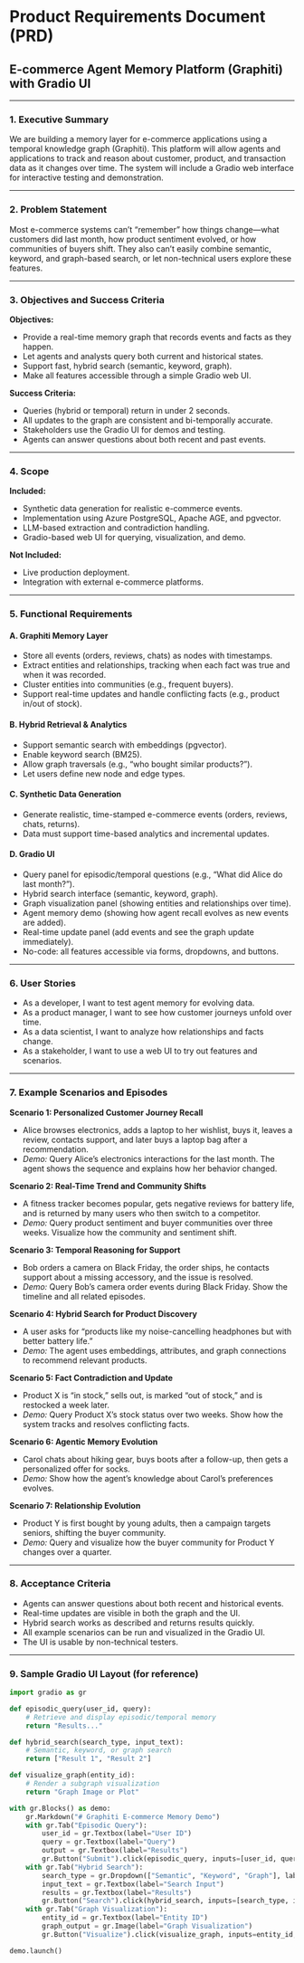 
# Product Requirements Document (PRD)

## E-commerce Agent Memory Platform (Graphiti) with Gradio UI


---

### 1. Executive Summary

We are building a memory layer for e-commerce applications using a temporal knowledge graph (Graphiti). This platform will allow agents and applications to track and reason about customer, product, and transaction data as it changes over time. The system will include a Gradio web interface for interactive testing and demonstration.

---

### 2. Problem Statement

Most e-commerce systems can’t “remember” how things change—what customers did last month, how product sentiment evolved, or how communities of buyers shift. They also can’t easily combine semantic, keyword, and graph-based search, or let non-technical users explore these features.

---

### 3. Objectives and Success Criteria

**Objectives:**

- Provide a real-time memory graph that records events and facts as they happen.
- Let agents and analysts query both current and historical states.
- Support fast, hybrid search (semantic, keyword, graph).
- Make all features accessible through a simple Gradio web UI.

**Success Criteria:**

- Queries (hybrid or temporal) return in under 2 seconds.
- All updates to the graph are consistent and bi-temporally accurate.
- Stakeholders use the Gradio UI for demos and testing.
- Agents can answer questions about both recent and past events.

---

### 4. Scope

**Included:**

- Synthetic data generation for realistic e-commerce events.
- Implementation using Azure PostgreSQL, Apache AGE, and pgvector.
- LLM-based extraction and contradiction handling.
- Gradio-based web UI for querying, visualization, and demo.

**Not Included:**

- Live production deployment.
- Integration with external e-commerce platforms.

---

### 5. Functional Requirements

#### A. Graphiti Memory Layer

- Store all events (orders, reviews, chats) as nodes with timestamps.
- Extract entities and relationships, tracking when each fact was true and when it was recorded.
- Cluster entities into communities (e.g., frequent buyers).
- Support real-time updates and handle conflicting facts (e.g., product in/out of stock).


#### B. Hybrid Retrieval \& Analytics

- Support semantic search with embeddings (pgvector).
- Enable keyword search (BM25).
- Allow graph traversals (e.g., “who bought similar products?”).
- Let users define new node and edge types.


#### C. Synthetic Data Generation

- Generate realistic, time-stamped e-commerce events (orders, reviews, chats, returns).
- Data must support time-based analytics and incremental updates.


#### D. Gradio UI

- Query panel for episodic/temporal questions (e.g., “What did Alice do last month?”).
- Hybrid search interface (semantic, keyword, graph).
- Graph visualization panel (showing entities and relationships over time).
- Agent memory demo (showing how agent recall evolves as new events are added).
- Real-time update panel (add events and see the graph update immediately).
- No-code: all features accessible via forms, dropdowns, and buttons.

---

### 6. User Stories

- As a developer, I want to test agent memory for evolving data.
- As a product manager, I want to see how customer journeys unfold over time.
- As a data scientist, I want to analyze how relationships and facts change.
- As a stakeholder, I want to use a web UI to try out features and scenarios.

---

### 7. Example Scenarios and Episodes

**Scenario 1: Personalized Customer Journey Recall**

- Alice browses electronics, adds a laptop to her wishlist, buys it, leaves a review, contacts support, and later buys a laptop bag after a recommendation.
- *Demo:* Query Alice’s electronics interactions for the last month. The agent shows the sequence and explains how her behavior changed.

**Scenario 2: Real-Time Trend and Community Shifts**

- A fitness tracker becomes popular, gets negative reviews for battery life, and is returned by many users who then switch to a competitor.
- *Demo:* Query product sentiment and buyer communities over three weeks. Visualize how the community and sentiment shift.

**Scenario 3: Temporal Reasoning for Support**

- Bob orders a camera on Black Friday, the order ships, he contacts support about a missing accessory, and the issue is resolved.
- *Demo:* Query Bob’s camera order events during Black Friday. Show the timeline and all related episodes.

**Scenario 4: Hybrid Search for Product Discovery**

- A user asks for “products like my noise-cancelling headphones but with better battery life.”
- *Demo:* The agent uses embeddings, attributes, and graph connections to recommend relevant products.

**Scenario 5: Fact Contradiction and Update**

- Product X is “in stock,” sells out, is marked “out of stock,” and is restocked a week later.
- *Demo:* Query Product X’s stock status over two weeks. Show how the system tracks and resolves conflicting facts.

**Scenario 6: Agentic Memory Evolution**

- Carol chats about hiking gear, buys boots after a follow-up, then gets a personalized offer for socks.
- *Demo:* Show how the agent’s knowledge about Carol’s preferences evolves.

**Scenario 7: Relationship Evolution**

- Product Y is first bought by young adults, then a campaign targets seniors, shifting the buyer community.
- *Demo:* Query and visualize how the buyer community for Product Y changes over a quarter.

---

### 8. Acceptance Criteria

- Agents can answer questions about both recent and historical events.
- Real-time updates are visible in both the graph and the UI.
- Hybrid search works as described and returns results quickly.
- All example scenarios can be run and visualized in the Gradio UI.
- The UI is usable by non-technical testers.

---

### 9. Sample Gradio UI Layout (for reference)

```python
import gradio as gr

def episodic_query(user_id, query):
    # Retrieve and display episodic/temporal memory
    return "Results..."

def hybrid_search(search_type, input_text):
    # Semantic, keyword, or graph search
    return ["Result 1", "Result 2"]

def visualize_graph(entity_id):
    # Render a subgraph visualization
    return "Graph Image or Plot"

with gr.Blocks() as demo:
    gr.Markdown("# Graphiti E-commerce Memory Demo")
    with gr.Tab("Episodic Query"):
        user_id = gr.Textbox(label="User ID")
        query = gr.Textbox(label="Query")
        output = gr.Textbox(label="Results")
        gr.Button("Submit").click(episodic_query, inputs=[user_id, query], outputs=output)
    with gr.Tab("Hybrid Search"):
        search_type = gr.Dropdown(["Semantic", "Keyword", "Graph"], label="Search Type")
        input_text = gr.Textbox(label="Search Input")
        results = gr.Textbox(label="Results")
        gr.Button("Search").click(hybrid_search, inputs=[search_type, input_text], outputs=results)
    with gr.Tab("Graph Visualization"):
        entity_id = gr.Textbox(label="Entity ID")
        graph_output = gr.Image(label="Graph Visualization")
        gr.Button("Visualize").click(visualize_graph, inputs=entity_id, outputs=graph_output)

demo.launch()
```


